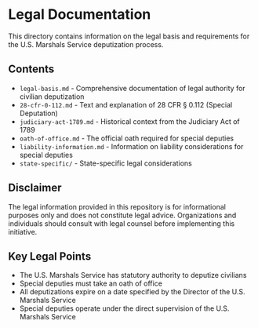 # Legal Documentation

This directory contains information on the legal basis and requirements for the U.S. Marshals Service deputization process.

## Contents

- `legal-basis.md` - Comprehensive documentation of legal authority for civilian deputization
- `28-cfr-0-112.md` - Text and explanation of 28 CFR § 0.112 (Special Deputation)
- `judiciary-act-1789.md` - Historical context from the Judiciary Act of 1789
- `oath-of-office.md` - The official oath required for special deputies
- `liability-information.md` - Information on liability considerations for special deputies
- `state-specific/` - State-specific legal considerations

## Disclaimer

The legal information provided in this repository is for informational purposes only and does not constitute legal advice. Organizations and individuals should consult with legal counsel before implementing this initiative.

## Key Legal Points

- The U.S. Marshals Service has statutory authority to deputize civilians
- Special deputies must take an oath of office
- All deputizations expire on a date specified by the Director of the U.S. Marshals Service
- Special deputies operate under the direct supervision of the U.S. Marshals Service
